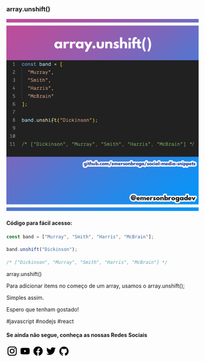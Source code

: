 ### array.unshift()

![array.unshift()](https://github.com/emersonbroga/social-media-snippets/blob/master/content/2020-01-31/1080x1080-array-unshift.png)

#### Código para fácil acesso:

```js
const band = ["Murray", "Smith", "Harris", "McBrain"];

band.unshift("Dickinson");

/* ["Dickinson", "Murray", "Smith", "Harris", "McBrain"] */
```

array.unshift()

Para adicionar items no começo de um array, usamos o array.unshift();

Simples assim.

Espero que tenham gostado!

\#javascript \#nodejs \#react

#### Se ainda não segue, conheça as nossas Redes Sociais

[![instagram.com/emersonbrogadev](https://github.com/emersonbroga/social-media-snippets/blob/master/static/instagram.png?raw=true)](https://www.instagram.com/emersonbrogadev/)
[![youtube.com/c/emersonbrogadev](https://github.com/emersonbroga/social-media-snippets/blob/master/static/youtube.png?raw=true)](https://www.youtube.com/c/emersonbroga/)
[![facebook.com/emersonbrogadev](https://github.com/emersonbroga/social-media-snippets/blob/master/static/facebook.png?raw=true)](https://www.facebook.com/emersonbrogadev/)
[![twitter.com/emersonbrogadev](https://github.com/emersonbroga/social-media-snippets/blob/master/static/twitter.png?raw=true)](https://www.twitter.com/emersonbrogadev/)
[![github.com/emersonbroga](https://github.com/emersonbroga/social-media-snippets/blob/master/static/github.png?raw=true)](https://www.github.com/emersonbroga/)
